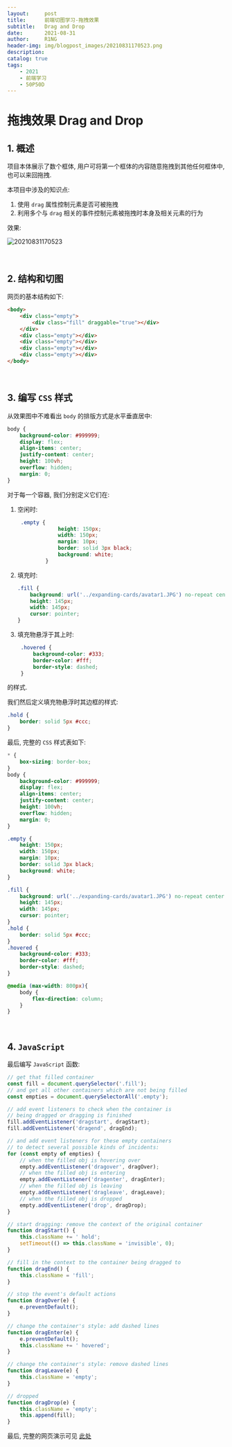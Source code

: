 ```yaml
---
layout:     post
title:      前端切图学习-拖拽效果
subtitle:   Drag and Drop
date:       2021-08-31
author:     R1NG
header-img: img/blogpost_images/20210831170523.png
description: 
catalog: true
tags:
    - 2021
    - 前端学习
    - 50P50D
---
```


# 拖拽效果 Drag and Drop

## 1. 概述

项目本体展示了数个框体, 用户可将第一个框体的内容随意拖拽到其他任何框体中, 也可以来回拖拽.

本项目中涉及的知识点:
1. 使用 `drag` 属性控制元素是否可被拖拽
2. 利用多个与 `drag` 相关的事件控制元素被拖拽时本身及相关元素的行为

效果:

![20210831170523](https://cdn.jsdelivr.net/gh/R-1NG/R-1NG.github.io/img/blogpost_images/20210831170523.png)

<br>

## 2. 结构和切图

网页的基本结构如下:

~~~html
<body>
    <div class="empty">
        <div class="fill" draggable="true"></div>
    </div>
    <div class="empty"></div>
    <div class="empty"></div>
    <div class="empty"></div>
    <div class="empty"></div>
</body>
~~~

<br>

## 3. 编写 `CSS` 样式

从效果图中不难看出 `body` 的排版方式是水平垂直居中: 

~~~css
body {
    background-color: #999999;
    display: flex;
    align-items: center;
    justify-content: center;
    height: 100vh;
    overflow: hidden;
    margin: 0;
}
~~~

对于每一个容器, 我们分别定义它们在: 

1. 空闲时: 
   ~~~css
    .empty {
                height: 150px;
                width: 150px;
                margin: 10px;
                border: solid 3px black;
                background: white;
            }
   ~~~
2. 填充时:
    ~~~css
    .fill {
        background: url('../expanding-cards/avatar1.JPG') no-repeat center center/cover;
        height: 145px;
        width: 145px;
        cursor: pointer;
    }
    ~~~
3. 填充物悬浮于其上时:
   ~~~css
    .hovered {
        background-color: #333;
        border-color: #fff;
        border-style: dashed;
    }
   ~~~
的样式. 

我们然后定义填充物悬浮时其边框的样式:
~~~css
.hold {
    border: solid 5px #ccc;
}
~~~

最后, 完整的 `CSS` 样式表如下:

~~~css
* {
    box-sizing: border-box;
}
body {
    background-color: #999999;
    display: flex;
    align-items: center;
    justify-content: center;
    height: 100vh;
    overflow: hidden;
    margin: 0;
}

.empty {
    height: 150px;
    width: 150px;
    margin: 10px;
    border: solid 3px black;
    background: white;
}

.fill {
    background: url('../expanding-cards/avatar1.JPG') no-repeat center center/cover;
    height: 145px;
    width: 145px;
    cursor: pointer;
}
.hold {
    border: solid 5px #ccc;
}
.hovered {
    background-color: #333;
    border-color: #fff;
    border-style: dashed;
}

@media (max-width: 800px){
    body {
        flex-direction: column;
    }
}
~~~

<br>

## 4. `JavaScript`

最后编写 `JavaScript` 函数:

~~~javascript
// get that filled container
const fill = document.querySelector('.fill');
// and get all other containers which are not being filled
const empties = document.querySelectorAll('.empty');

// add event listeners to check when the container is 
// being dragged or dragging is finished
fill.addEventListener('dragstart', dragStart);
fill.addEventListener('dragend', dragEnd);

// and add event listeners for these empty containers
// to detect several possible kinds of incidents:
for (const empty of empties) {
    // when the filled obj is hovering over
    empty.addEventListener('dragover', dragOver);
    // when the filled obj is entering
    empty.addEventListener('dragenter', dragEnter);
    // when the filled obj is leaving
    empty.addEventListener('dragleave', dragLeave);
    // when the filled obj is dropped
    empty.addEventListener('drop', dragDrop);
}

// start dragging: remove the context of the original container
function dragStart() {
    this.className += ' hold';
    setTimeout(() => this.className = 'invisible', 0);
}

// fill in the context to the container being dragged to 
function dragEnd() {
    this.className = 'fill';
}

// stop the event's default actions
function dragOver(e) {
    e.preventDefault();
}

// change the container's style: add dashed lines
function dragEnter(e) {
    e.preventDefault();
    this.className += ' hovered';
}

// change the container's style: remove dashed lines
function dragLeave(e) {
    this.className = 'empty';
}

// dropped
function dragDrop(e) {
    this.className = 'empty';
    this.append(fill);
}
~~~

最后, 完整的网页演示可见 [此处](../../../../../projects/50P50D/drag-and-drop/index.html)